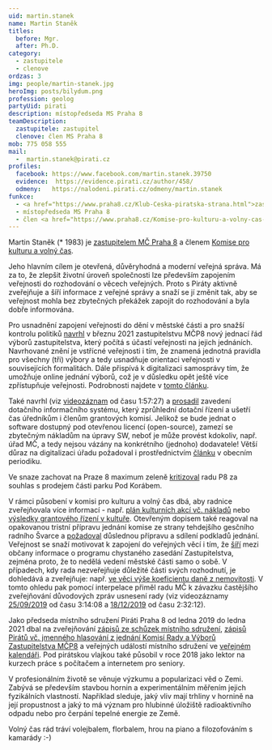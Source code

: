 ```yaml
---
uid: martin.stanek
name: Martin Staněk
titles:
  before: Mgr.
  after: Ph.D.
category:
  - zastupitele
  - clenove
ordzas: 3
img: people/martin-stanek.jpg
heroImg: posts/bilydum.png
profession: geolog
partyUid: pirati
description: místopředseda MS Praha 8
teamDescription:
  zastupitele: zastupitel
  clenove: člen MS Praha 8
mob: 775 058 555
mail:
  -  martin.stanek@pirati.cz
profiles:
  facebook: https://www.facebook.com/martin.stanek.39750
  evidence:  https://evidence.pirati.cz/author/458/
  odmeny:   https://nalodeni.pirati.cz/odmeny/martin.stanek
funkce:
  - <a href="https://www.praha8.cz/Klub-Ceska-piratska-strana.html">zastupitel MČ Praha 8</a>
  - místopředseda MS Praha 8
  - člen <a href="https://www.praha8.cz/Komise-pro-kulturu-a-volny-cas-2018-2022.html">Komise pro kulturu a volný čas RMČP8</a>
---
```



Martin Staněk (* 1983) je [zastupitelem MČ Praha 8](https://www.praha8.cz/appo/card/74/Stanek-Martin.html) a členem [Komise pro kulturu a volný čas](https://www.praha8.cz/Komise-pro-kulturu-a-volny-cas-2018-2022.html).

Jeho hlavním cílem je otevřená, důvěryhodná a moderní veřejná správa. Má za to, že zlepšit životní úroveň společnosti lze především zapojením veřejnosti do rozhodování o věcech veřejných. Proto s Piráty aktivně zveřejňuje a šíří informace z veřejné správy a snaží se jí změnit tak, aby se veřejnost mohla bez zbytečných překážek zapojit do rozhodování a byla dobře informována.

Pro usnadnění zapojení veřejnosti do dění v městské části a pro snažší kontrolu politiků [navrhl](https://forum.pirati.cz/viewtopic.php?p=749321#p749321) v březnu 2021 zastupitelstvu MČP8 nový jednací řád výborů zastupitelstva, který počítá s účastí veřejnosti na jejich jednáních. Navrhované znění je vstřícné veřejnosti i tím, že znamená jednotná pravidla pro všechny (tři) výbory a tedy usnadňuje orientaci veřejnosti v souvisejících formalitách. Dále přispívá k digitalizaci samosprávy tím, že umožňuje online jednání výborů, což je v důsledku opět ještě více zpřístupňuje veřejnosti. Podrobnosti najdete v [tomto článku](https://praha8.pirati.cz/aktuality/chceme-otevrit-vybory-zastupitelstva-navrhujeme-jejich-novy-jednaci-rad.html).

Také navrhl (viz [videozáznam](http://bitest.videostream.sk/praha8/archiv/20200421/index.html) od času 1:57:27) a [prosadil](https://www.praha8.cz/appo/usn/677?usn=oMEzRwyfhGPK2UktmT5nxA==) zavedení dotačního informačního systému, který zprůhlední dotační řízení a ušetří čas úředníkům i členům grantových komisí. Jelikož se bude jednat o software dostupný pod otevřenou licencí (open-source), zamezí se zbytečným nákladům na úpravy SW, neboť je může provést kdokoliv, např. úřad MČ, a tedy nejsou vázány na konkrétního (jednoho) dodavatele! Větší důraz na digitalizaci úřadu požadoval i prostřednictvím [článku](https://praha8.pirati.cz/aktuality/strategicke-cile-pro-prahu-po-pandemii.html) v obecním periodiku.

Ve snaze zachovat na Praze 8 maximum zeleně [kritizoval](https://praha8.pirati.cz/aktuality/parky-prahy8-chceme-videt-rozkvetat-a-ne-prodavat-k-zastaveni.html) radu P8 za souhlas s prodejem části parku Pod Korábem.

V rámci působení v komisi pro kulturu a volný čas dbá, aby radnice zveřejňovala více informací - např. [plán kulturních akcí vč. nákladů](https://forum.pirati.cz/viewtopic.php?p=621259#p621259) nebo [výsledky grantového řízení v kultuře](https://forum.pirati.cz/viewtopic.php?p=629657#p629657).
Otevřeným dopisem také reagoval na opakovanou tristní přípravu jednání komise ze strany tehdejšího gesčního radního Švarce a [požadoval](https://praha8.pirati.cz/aktuality/otevreny-dopis.html) důslednou přípravu a sdílení podkladů jednání.
Veřejnost se snaží motivovat k zapojení do veřejných věcí i tím, že [šíří](https://www.facebook.com/martin.stanek.39750/posts/503235620503335) mezi občany informace o programu chystaného zasedání Zastupitelstva, zejména proto, že to nedělá vedení městské části samo o sobě.
V případech, kdy rada nezveřejňuje důležité části svých rozhodnutí, je dohledává a zveřejňuje: např. [ve věci výše koeficientu daně z nemovitosti](https://praha8.pirati.cz/aktuality/dan-z-nemovitosti.html). V tomto ohledu pak pomocí interpelace přiměl radu MČ k závazku častějšího zveřejňování důvodových zpráv usnesení rady (viz videozáznamy [25/09/2019](http://bitest.videostream.sk/praha8/archiv/20190925/index.html) od času 3:14:08 a [18/12/2019](http://bitest.videostream.sk/praha8/archiv/20191218/index.html) od času 2:32:12).

Jako předseda místního sdružení Piráti Praha 8 od ledna 2019 do ledna 2021 dbal na zveřejňování [zápisů ze schůzek místního sdružení](https://forum.pirati.cz/viewtopic.php?f=943&t=43570), [zápisů Pirátů vč. jmenného hlasování z jednání Komisí Rady a Výborů Zastupitelstva MČP8](https://forum.pirati.cz/viewforum.php?f=943) a veřejných událostí místního sdružení ve [veřejném kalendáři](https://calendar.google.com/calendar/embed?src=npabehj0rpaqtgo960ju2vjq2s%40group.calendar.google.com&ctz=Europe%2FPrague). Pod pirátskou vlajkou také působil v roce 2018 jako lektor na kurzech práce s počítačem a internetem pro seniory.

V profesionálním životě se věnuje výzkumu a popularizaci věd o Zemi. Zabývá se především stavbou hornin a experimentálním měřením jejich fyzikálních vlastností. Například sleduje, jaký vliv mají trhliny v hornině na její propustnost a jaký to má význam pro hlubinné úložiště radioaktivního odpadu nebo pro čerpání tepelné energie ze Země.

Volný čas rád tráví volejbalem, florbalem, hrou na piano a filozofováním s kamarády :-)
